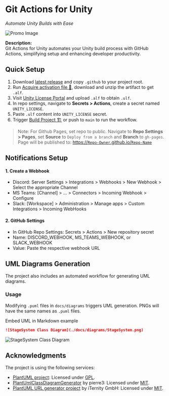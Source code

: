 # Git Actions for Unity
*Automate Unity Builds with Ease*

![Promo Image](Promo/bender.png)

**Description:**  
Git Actions for Unity automates your Unity build process with GitHub Actions, simplifying setup and enhancing developer productivity.

## Quick Setup
1. Download [latest release](/releases) and copy `.github` to your project root.
2. Run [Acquire activation file 🔑](/.github/workflows/acuire-unity-activation-file.yml), download and unzip the artifact to get `.alf`.
3. Visit [Unity License Portal](https://license.unity3d.com/manual) and upload `.alf` to obtain `.ulf`.
4. In repo settings, navigate to **Secrets > Actions**, create a secret named `UNITY_LICENSE`.
5. Paste `.ulf` content into `UNITY_LICENSE` secret.
6. Trigger [Build Project 🏗️](/.github/workflows/main.yml) or push to `main` to run the workflow.

> Note:
    For Github Pages, set repo to public. Navigate to **Repo Settings > Pages**, set **Source** to `Deploy from a branch` and **Branch** to `gh-pages`.  
   Page will be published to: [https://`Repo-Owner`.github.io/`Repo-Name`](https://muammar-yacoob.github.io/Unity-GitActions)


## Notifications Setup
#### 1. Create a Webhook
  - Discord: Server Settings > Integrations > Webhooks > New Webhook > Select the appropriate Channel
  - MS Teams: [Channel] > ... > Connectors > Incoming Webhook > Configure
- Slack: [Workspace] > Administration > Manage apps > Custom Integrations > Incoming WebHooks

#### 2. GitHub Settings
- In GitHub Repo Settings: Secrets > Actions > New repository secret
- Name: DISCORD_WEBHOOK, MS_TEAMS_WEBHOOK, or SLACK_WEBHOOK
- Value: Paste the respective webhook URL


## UML Diagrams Generation
The project also includes an automated workflow for generating UML diagrams. 
### Usage
Modifying `.puml` files in `docs/diagrams` triggers UML generation. PNGs will have the same names as `.puml` files.

Embed UML in Markdown example
```markdown
![StageSystem Class Diagram](./docs/diagrams/StageSystem.png)
```
![StageSystem Class Diagram](./docs/diagrams/StageSystem.png)


## Acknowledgments
The project is using the following services:
- [PlantUML project](http://plantuml.com): Licensed under [GPL](http://www.gnu.org/copyleft/gpl.html).
- [PlantUmlClassDiagramGenerator](https://github.com/pierre3/PlantUmlClassDiagramGenerator) by pierre3: Licensed under [MIT](https://github.com/pierre3/PlantUmlClassDiagramGenerator/blob/master/LICENSE).
- [PlantUML URL generator project](https://gitlab.com/iternity/plantuml.cs) by iTernity GmbH: Licensed under [MIT](https://gitlab.com/iternity/plantuml.cs/blob/master/LICENSE).
